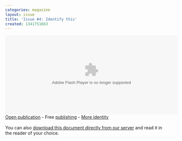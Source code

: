 ```yaml
---
categories: magazine
layout: issue
title: 'Issue #4: Identify this'
created: 1341751663
---
```

<div><object classid="clsid:D27CDB6E-AE6D-11cf-96B8-444553540000" id="2f77ed61-f355-dbee-d81b-bcc04521315b" style="width: 550px; height: 252px;"><param name="movie" value="http://static.issuu.com/webembed/viewers/style1/v2/IssuuReader.swf?mode=mini&amp;backgroundColor=%23222222&amp;documentId=101129153253-2baeb7721f6240418d820a84c3e36bea"><param name="allowfullscreen" value="true"><param name="menu" value="false"><param name="wmode" value="transparent"><embed allowfullscreen="true" flashvars="mode=mini&amp;backgroundColor=%23222222&amp;documentId=101129153253-2baeb7721f6240418d820a84c3e36bea" menu="false" src="http://static.issuu.com/webembed/viewers/style1/v2/IssuuReader.swf" style="width: 550px; height: 252px;" type="application/x-shockwave-flash" wmode="transparent"></object>
	<div style="width: 550px; text-align: left;"><a href="http://issuu.com/mastazine/docs/masta4?mode=window&amp;backgroundColor=%23222222" target="_blank">Open publication</a> - Free <a href="http://issuu.com" target="_blank">publishing</a> - <a href="http://issuu.com/search?q=identity" target="_blank">More identity</a></div>
	<div style="width: 550px; text-align: left;">&nbsp;</div>
	You can also <a href="/assets/files/Masta_4_Web.pdf">download this document directly from our server</a> and read it in the reader of your choice.</div>
